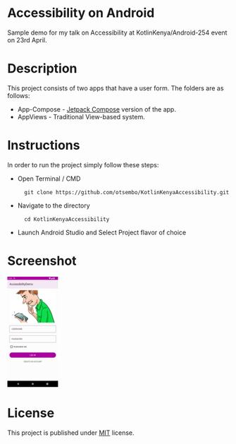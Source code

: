 # Accessibility on Android
Sample demo for my talk on Accessibility at KotlinKenya/Android-254 event on 23rd April.


# Description
This project consists of two apps that have a user form. The folders are as follows:

- App-Compose - [Jetpack Compose]() version of the app.
- AppViews - Traditional View-based system.

# Instructions
In order to run the project simply follow these steps:

- Open Terminal / CMD

        git clone https://github.com/otsembo/KotlinKenyaAccessibility.git

- Navigate to the directory

        cd KotlinKenyaAccessibility

- Launch Android Studio and Select Project flavor of choice

# Screenshot
<img src="images/screen.png" height="250px">

# License
This project is published under [MIT](https://en.wikipedia.org/wiki/MIT_License) license.